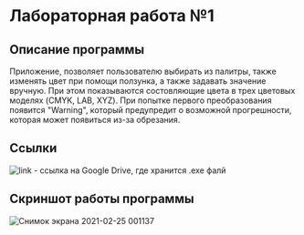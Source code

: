 # Лабораторная работа №1
## Описание программы

Приложение, позволяет пользователю выбирать из палитры, также изменять цвет при помощи ползунка, а также задавать значение вручную. При этом показываются состовляющие цвета в трех цветовых моделях (CMYK, LAB, XYZ).
При попытке первого преобразования появится "Warning", который предупредит о возможной прогрешности, которая может появиться из-за обрезания.

## Ссылки
![link](https://drive.google.com/drive/folders/1akkUjER1ff44BBRW-lm87twWNP6HuwFd?usp=sharing) - ссылка на Google Drive, где хранится .exe фалй

## Скриншот работы программы 
![Снимок экрана 2021-02-25 001137](https://user-images.githubusercontent.com/56609836/109067641-d5c30d00-76ff-11eb-83c1-8df91b9186bc.png)

